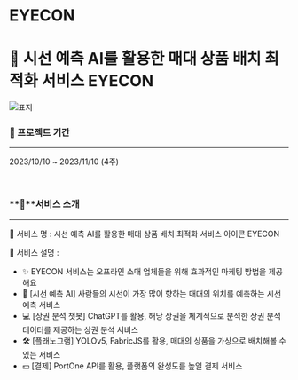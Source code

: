 # EYECON

# 👀 시선 예측 AI를 활용한 매대 상품 배치 최적화 서비스 EYECON
![표지](https://github.com/2023-SMHRD-SW-DataDesign-1/eyeconFront/assets/134522033/41d1632c-8c0b-4ab5-9929-fe394c857f6e)


### **📅 프로젝트 기간**
---
2023/10/10 ~ 2023/11/10 (4주)

<br>

### **👀**서비스 소개
---
🌸 서비스 명 : 시선 예측 AI를 활용한 매대 상품 배치 최적화 서비스 아이콘 EYECON

🌼 서비스 설명 :
  - ✨ EYECON 서비스는 오프라인 소매 업체들을 위해 효과적인 마케팅 방법을 제공해요  
  - 📡 [시선 예측 AI] 사람들의 시선이 가장 많이 향하는 매대의 위치를 예측하는 시선 예측 서비스
  - 💻 [상권 분석 챗봇] ChatGPT를 활용, 해당 상권을 체계적으로 분석한 상권 분석 데이터를 제공하는 상권 분석 서비스
  - 🛠 [플래노그램] YOLOv5, FabricJS를 활용, 매대의 상품을 가상으로 배치해볼 수 있는 서비스
  - 💵 [결제] PortOne API를 활용, 플랫폼의 완성도를 높일 결제 서비스

